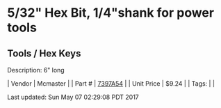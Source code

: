 # 5/32" Hex Bit, 1/4"shank for power tools
## Tools / Hex Keys
Description: 	6" long 

| Vendor | Mcmaster | 
| Part # | [7397A54](https://www.mcmaster.com/#7397A54) | 
| Unit Price | $9.24 | 
| Tags: |  | 

Last updated: Sun May 07 02:29:08 PDT 2017